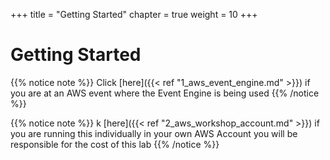 +++
title = "Getting Started"
chapter = true
weight = 10
+++

# Getting Started
{{% notice note %}}
Click [here]({{< ref "1_aws_event_engine.md" >}}) if you are at an AWS event where the Event Engine is being used
{{% /notice %}}

{{% notice note %}}
k [here]({{< ref "2_aws_workshop_account.md" >}}) if you are running this individually in your own AWS Account you will be responsible for the cost of this lab
{{% /notice %}}
